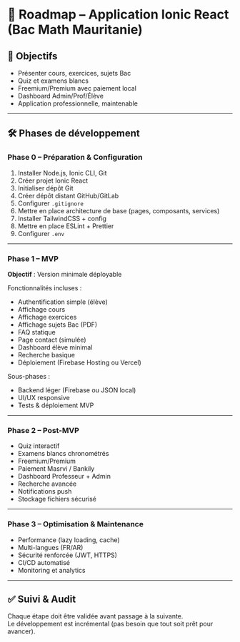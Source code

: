 # 📌 Roadmap – Application Ionic React (Bac Math Mauritanie)

## 🎯 Objectifs
- Présenter cours, exercices, sujets Bac
- Quiz et examens blancs
- Freemium/Premium avec paiement local
- Dashboard Admin/Prof/Élève
- Application professionnelle, maintenable

---

## 🛠 Phases de développement

### **Phase 0 – Préparation & Configuration**
1. Installer Node.js, Ionic CLI, Git
2. Créer projet Ionic React
3. Initialiser dépôt Git
4. Créer dépôt distant GitHub/GitLab
5. Configurer `.gitignore`
6. Mettre en place architecture de base (pages, composants, services)
7. Installer TailwindCSS + config
8. Mettre en place ESLint + Prettier
9. Configurer `.env`

---

### **Phase 1 – MVP**
**Objectif** : Version minimale déployable

Fonctionnalités incluses :
- Authentification simple (élève)
- Affichage cours
- Affichage exercices
- Affichage sujets Bac (PDF)
- FAQ statique
- Page contact (simulée)
- Dashboard élève minimal
- Recherche basique
- Déploiement (Firebase Hosting ou Vercel)

Sous-phases :
- Backend léger (Firebase ou JSON local)
- UI/UX responsive
- Tests & déploiement MVP

---

### **Phase 2 – Post-MVP**
- Quiz interactif
- Examens blancs chronométrés
- Freemium/Premium
- Paiement Masrvi / Bankily
- Dashboard Professeur + Admin
- Recherche avancée
- Notifications push
- Stockage fichiers sécurisé

---

### **Phase 3 – Optimisation & Maintenance**
- Performance (lazy loading, cache)
- Multi-langues (FR/AR)
- Sécurité renforcée (JWT, HTTPS)
- CI/CD automatisé
- Monitoring et analytics

---

## ✅ Suivi & Audit
Chaque étape doit être validée avant passage à la suivante.  
Le développement est incrémental (pas besoin que tout soit prêt pour avancer).
